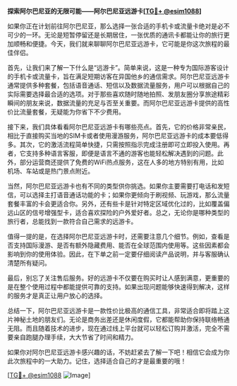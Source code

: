 **探索阿尔巴尼亚的无限可能——阿尔巴尼亚远游卡[[TG💪+ @esim1088](https://t.me/s/esim1088)]**

如果你正在计划前往阿尔巴尼亚，那么选择一张合适的手机卡或流量卡绝对是必不可少的一环。无论是短暂停留还是长期居住，一张优质的通讯卡都能让你的旅行更加顺畅和便捷。今天，我们就来聊聊阿尔巴尼亚远游卡，它可能是你这次旅程的最佳伴侣。

首先，让我们来了解一下什么是“远游卡”。简单来说，这是一种专为国际游客设计的手机卡或流量卡，旨在满足短期访客在异国他乡的通信需求。阿尔巴尼亚远游卡通常提供多种套餐，包括语音通话、短信以及数据流量服务，用户可以根据自己的实际需要选择最合适的选项。对于那些喜欢随时随地拍照、发朋友圈分享旅途精彩瞬间的朋友来说，数据流量的充足与否至关重要。而阿尔巴尼亚远游卡提供的高性价比流量套餐，无疑能为你省下不少费用。

接下来，我们具体看看阿尔巴尼亚远游卡有哪些亮点。首先，它的价格非常亲民，相比于直接购买当地的SIM卡或者使用漫游服务，阿尔巴尼亚远游卡的成本要低得多。其次，它的激活流程简单快捷，只需按照指示完成注册即可立即投入使用。再者，它支持多种语言客服，即便是语言不通的游客也能轻松解决遇到的问题。此外，部分运营商还提供了免费的WiFi热点服务，这在人多的地方特别有用，比如机场、车站或是热门景点附近。

当然，阿尔巴尼亚远游卡也有不同的类型供你挑选。如果你主要需要打电话和发短信，可以选择主打语音通话功能的卡；如果你更倾向于刷视频、玩游戏，那么流量套餐丰富的卡会更适合你。另外，还有些卡是针对特定区域优化过的，比如覆盖偏远山区的信号增强型卡，适合喜欢探险的户外爱好者。总之，无论你是哪种类型的旅行者，总能找到一款符合自己需求的远游卡。

值得一提的是，在选择阿尔巴尼亚远游卡时，还需要注意几个细节。例如，查看是否支持国际漫游、是否有额外隐藏费用、能否在全球范围内使用等。这些因素都会影响到你的使用体验。因此，在下单之前一定要仔细阅读产品说明，并与客服确认清楚所有疑问。

最后，别忘了关注售后服务。好的远游卡不仅要在购买时让人感到满意，更重要的是在整个使用过程中都能提供可靠的支持。如果出现问题能够快速得到解决，这样的服务才是真正让用户放心的选择。

总结一下，阿尔巴尼亚远游卡是一款性价比极高的通信工具，非常适合即将踏上这片神秘土地的朋友们。无论是商务出差还是休闲度假，它都能帮助你保持联络畅通无阻。而且随着技术的进步，现在通过线上平台就可以轻松订购并激活，完全不需要亲自跑腿办理手续，大大节省了时间和精力。

如果你对阿尔巴尼亚远游卡感兴趣的话，不妨赶紧去了解一下吧！相信它会成为你此次旅程中的一大助力。记住，选择适合自己的才是最重要的哦！

[[TG💪+ @esim1088](https://t.me/s/esim1088) ![Image](https://i.postimg.cc/4NQfJmqS/Snipaste-2025-05-13-00-14-12.png)]